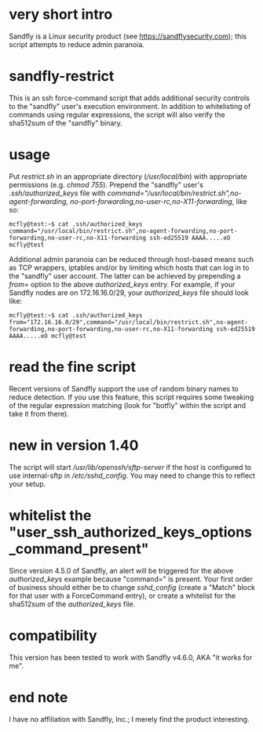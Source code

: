 # very short intro
Sandfly is a Linux security product (see https://sandflysecurity.com); this script attempts to reduce admin paranoia.

# sandfly-restrict
This is an ssh force-command script that adds additional security controls to the "sandfly" user's execution environment. In addition to 
whitelisting of commands using regular expressions, the script will also verify the sha512sum of the "sandfly" binary.

# usage
Put _restrict.sh_ in an appropriate directory (_/usr/local/bin_) with appropriate permissions (e.g. _chmod 755_). 
Prepend the "sandfly" user's _.ssh/authorized_keys_ file with _command="/usr/local/bin/restrict.sh",no-agent-forwarding,
no-port-forwarding,no-user-rc,no-X11-forwarding_, like so:
```
mcfly@test:~$ cat .ssh/authorized_keys
command="/usr/local/bin/restrict.sh",no-agent-forwarding,no-port-forwarding,no-user-rc,no-X11-forwarding ssh-ed25519 AAAA.....eO mcfly@test
```
Additional admin paranoia can be reduced through host-based means such as TCP wrappers, iptables and/or by limiting which hosts that can log in to the "sandfly" user account. The latter can be achieved by prepending a _from=_ option to the above _authorized_keys_ entry. For example, if your Sandfly nodes are on 172.16.16.0/29, your _authorized_keys_ file should look like:
```
mcfly@test:~$ cat .ssh/authorized_keys
from="172.16.16.0/29",command="/usr/local/bin/restrict.sh",no-agent-forwarding,no-port-forwarding,no-user-rc,no-X11-forwarding ssh-ed25519 AAAA.....eO mcfly@test
```
# read the fine script
Recent versions of Sandfly support the use of random binary names to reduce detection. If you use this feature, this script requires 
some tweaking of the regular expression matching (look for "botfly" within the script and take it from there). 

# new in version 1.40
The script will start _/usr/lib/openssh/sftp-server_ if the host is configured to use internal-sftp in _/etc/sshd_config_. You may need to change this to reflect your setup.

# whitelist the "user_ssh_authorized_keys_options_command_present"
Since version 4.5.0 of Sandfly, an alert will be triggered for the above _authorized_keys_ example because "command=" is present. Your first order of business should either be to change _sshd_config_ (create a "Match" block for that user with a ForceCommand entry), or create a whitelist for the sha512sum of the _authorized_keys_ file.

# compatibility
This version has been tested to work with Sandfly v4.6.0, AKA "it works for me". 

# end note
I have no affiliation with Sandfly, Inc.; I merely find the product interesting.
